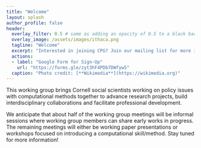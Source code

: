 ```yaml
---
title: "Welcome"
layout: splash
author_profile: false
header:
  overlay_filter: 0.5 # same as adding an opacity of 0.5 to a black background
  overlay_image: /assets/images/ithaca.png
  tagline: "Welcome"
  excerpt: "Interested in joining CPG? Join our mailing list for more information!"
  actions:
  - label: "Google Form for Sign-Up"
    url: "https://forms.gle/zyt3hF4PDb7DWfyw5"
  caption: "Photo credit: [**Wikimedia**](https://wikimedia.org)"
---
```


This working group brings Cornell social scientists working on policy issues with computational methods together to advance research projects, build interdisciplinary collaborations and facilitate professional development.

We anticipate that about half of the working group meetings will be informal sessions where working group members can share early works in progress. The remaining meetings will either be working paper presentations or workshops focused on introducing a computational skill/method. Stay tuned for more information!
